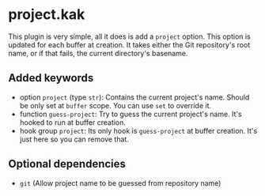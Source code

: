 # project.kak

This plugin is very simple, all it does is add a `project` option.
This option is updated for each buffer at creation.
It takes either the Git repository's root name, or if that fails, the current directory's basename.

## Added keywords

 - option `project` (type `str`): Contains the current project's name. Should be only set at `buffer` scope. You can use `set` to override it.
 - function `guess-project`: Try to guess the current project's name. It's hooked to run at buffer creation.
 - hook group `project`: Its only hook is `guess-project` at buffer creation. It's just here so you can remove that.

## Optional dependencies 

 - `git` (Allow project name to be guessed from repository name)
